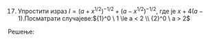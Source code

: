 17. Упростити израз $I = {(a + {x}^{1/2})}^{-1/2} + {(a - {x}^{1/2})}^{-1/2}$, где је $x + 4(a-1)$.Посматрати случајеве:${1}^0 \ 1 \le a < 2 \\ {2}^0 \ a > 2$


Решење:
